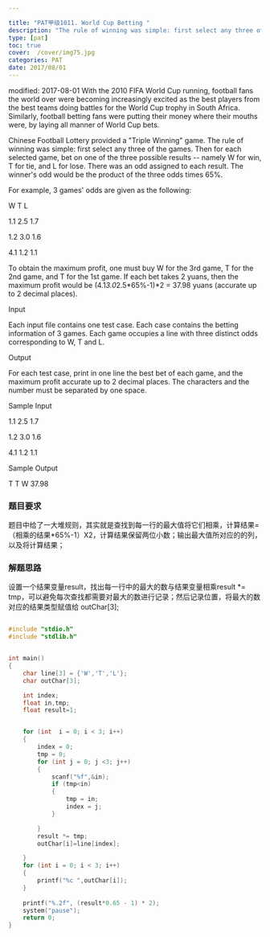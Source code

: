 ```yaml
---

title: "PAT甲级1011. World Cup Betting "
description: "The rule of winning was simple: first select any three of the games. Then for each selected game, bet on one of the three possible results -- namely W for win, T for tie, and L for lose. There was an odd assigned to each result."
type: [pat]
toc: true
cover:  /cover/img75.jpg
categories: PAT
date: 2017/08/01
---
```


modified: 2017-08-01
With the 2010 FIFA World Cup running, football fans the world over were becoming increasingly excited as the best players from the best teams doing battles for the World Cup trophy in South Africa. Similarly, football betting fans were putting their money where their mouths were, by laying all manner of World Cup bets.
<!--more-->
Chinese Football Lottery provided a "Triple Winning" game. The rule of winning was simple: first select any three of the games. Then for each selected game, bet on one of the three possible results -- namely W for win, T for tie, and L for lose. There was an odd assigned to each result. The winner's odd would be the product of the three odds times 65%.

For example, 3 games' odds are given as the following:

 W    T    L

1.1  2.5  1.7

1.2  3.0  1.6

4.1  1.2  1.1

To obtain the maximum profit, one must buy W for the 3rd game, T for the 2nd game, and T for the 1st game. If each bet takes 2 yuans, then the maximum profit would be (4.1*3.0*2.5*65%-1)*2 = 37.98 yuans (accurate up to 2 decimal places).

Input

Each input file contains one test case. Each case contains the betting information of 3 games. Each game occupies a line with three distinct odds corresponding to W, T and L.

Output

For each test case, print in one line the best bet of each game, and the maximum profit accurate up to 2 decimal places. The characters and the number must be separated by one space.

Sample Input

1.1 2.5 1.7

1.2 3.0 1.6

4.1 1.2 1.1

Sample Output

T T W 37.98

### 题目要求

题目中给了一大堆规则，其实就是查找到每一行的最大值将它们相乘，计算结果=（相乘的结果*65%-1）X2，计算结果保留两位小数；输出最大值所对应的的列，以及将计算结果；

### 解题思路

设置一个结果变量result，找出每一行中的最大的数与结果变量相乘result *= tmp，可以避免每次查找都需要对最大的数进行记录；然后记录位置，将最大的数对应的结果类型赋值给 outChar[3];

```c

#include "stdio.h"
#include "stdlib.h"


int main()
{
	char line[3] = {'W','T','L'};
	char outChar[3];

	int index;
	float in,tmp;
	float result=1;


	for (int  i = 0; i < 3; i++)
	{
		index = 0;
		tmp = 0;
		for (int j = 0; j <3; j++)
		{
			scanf("%f",&in);
			if (tmp<in)
			{
				tmp = in;
				index = j;
			}

		}
		result *= tmp;
		outChar[i]=line[index];

	}
	for (int i = 0; i < 3; i++)
	{
		printf("%c ",outChar[i]);
	}
	
	printf("%.2f", (result*0.65 - 1) * 2);
	system("pause");
	return 0;
}
```